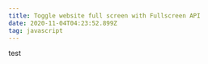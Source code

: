 ```yaml
---
title: Toggle website full screen with Fullscreen API
date: 2020-11-04T04:23:52.899Z
tag: javascript
---
```

test